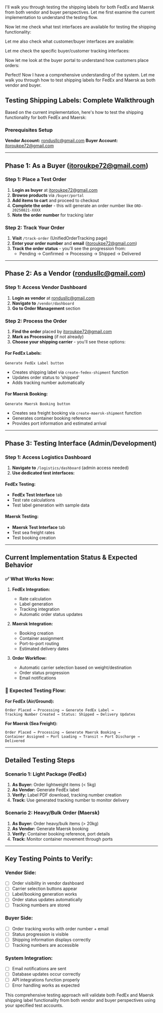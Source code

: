 I'll walk you through testing the shipping labels for both FedEx and Maersk from both vendor and buyer perspectives. Let me first examine the current implementation to understand the testing flow.

Now let me check what test interfaces are available for testing the shipping functionality:

Let me also check what customer/buyer interfaces are available:

Let me check the specific buyer/customer tracking interfaces:

Now let me look at the buyer portal to understand how customers place orders:

Perfect! Now I have a comprehensive understanding of the system. Let me walk you through how to test shipping labels for FedEx and Maersk as both vendor and buyer.

## Testing Shipping Labels: Complete Walkthrough

Based on the current implementation, here's how to test the shipping functionality for both FedEx and Maersk:

### Prerequisites Setup

**Vendor Account:** rondusllc@gmail.com
**Buyer Account:** itoroukpe72@gmail.com

---

## **Phase 1: As a Buyer (itoroukpe72@gmail.com)**

### Step 1: Place a Test Order
1. **Login as buyer** at itoroukpe72@gmail.com
2. **Browse products** via `/buyer/portal`
3. **Add items to cart** and proceed to checkout
4. **Complete the order** - this will generate an order number like `ORD-20250821-XXXX`
5. **Note the order number** for tracking later

### Step 2: Track Your Order
1. **Visit** `/track-order` (UnifiedOrderTracking page)
2. **Enter your order number** and **email** (itoroukpe72@gmail.com)
3. **Track the order status** - you'll see the progression from:
   - Pending → Confirmed → Processing → Shipped → Delivered

---

## **Phase 2: As a Vendor (rondusllc@gmail.com)**

### Step 1: Access Vendor Dashboard
1. **Login as vendor** at rondusllc@gmail.com
2. **Navigate to** `/vendor/dashboard`
3. **Go to Order Management** section

### Step 2: Process the Order
1. **Find the order** placed by itoroukpe72@gmail.com
2. **Mark as Processing** (if not already)
3. **Choose your shipping carrier** - you'll see these options:

#### For FedEx Labels:
```
Generate FedEx Label button
```
- Creates shipping label via `create-fedex-shipment` function
- Updates order status to 'shipped'
- Adds tracking number automatically

#### For Maersk Booking:
```
Generate Maersk Booking button  
```
- Creates sea freight booking via `create-maersk-shipment` function
- Generates container booking reference
- Provides port information and estimated arrival

---

## **Phase 3: Testing Interface (Admin/Development)**

### Step 1: Access Logistics Dashboard
1. **Navigate to** `/logistics/dashboard` (admin access needed)
2. **Use dedicated test interfaces:**

#### FedEx Testing:
- **FedEx Test Interface** tab
- Test rate calculations
- Test label generation with sample data

#### Maersk Testing:
- **Maersk Test Interface** tab
- Test sea freight rates
- Test booking creation

---

## **Current Implementation Status & Expected Behavior**

### ✅ **What Works Now:**

1. **FedEx Integration:**
   - Rate calculation
   - Label generation
   - Tracking integration
   - Automatic order status updates

2. **Maersk Integration:**
   - Booking creation
   - Container assignment
   - Port-to-port routing
   - Estimated delivery dates

3. **Order Workflow:**
   - Automatic carrier selection based on weight/destination
   - Order status progression
   - Email notifications

### 🔄 **Expected Testing Flow:**

**For FedEx (Air/Ground):**
```
Order Placed → Processing → Generate FedEx Label → 
Tracking Number Created → Status: Shipped → Delivery Updates
```

**For Maersk (Sea Freight):**
```
Order Placed → Processing → Generate Maersk Booking → 
Container Assigned → Port Loading → Transit → Port Discharge → Delivered
```

---

## **Detailed Testing Steps**

### **Scenario 1: Light Package (FedEx)**
1. **As Buyer:** Order lightweight items (< 5kg)
2. **As Vendor:** Generate FedEx label
3. **Verify:** Label PDF download, tracking number creation
4. **Track:** Use generated tracking number to monitor delivery

### **Scenario 2: Heavy/Bulk Order (Maersk)**
1. **As Buyer:** Order heavy/bulk items (> 20kg) 
2. **As Vendor:** Generate Maersk booking
3. **Verify:** Container booking reference, port details
4. **Track:** Monitor container movement through ports

---

## **Key Testing Points to Verify:**

### **Vendor Side:**
- [ ] Order visibility in vendor dashboard
- [ ] Carrier selection buttons appear
- [ ] Label/booking generation works
- [ ] Order status updates automatically
- [ ] Tracking numbers are stored

### **Buyer Side:**
- [ ] Order tracking works with order number + email
- [ ] Status progression is visible
- [ ] Shipping information displays correctly
- [ ] Tracking numbers are accessible

### **System Integration:**
- [ ] Email notifications are sent
- [ ] Database updates occur correctly
- [ ] API integrations function properly
- [ ] Error handling works as expected

This comprehensive testing approach will validate both FedEx and Maersk shipping label functionality from both vendor and buyer perspectives using your specified test accounts.
